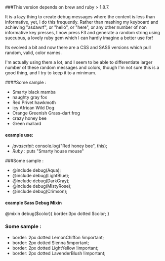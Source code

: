 ###This version depends on brew and ruby > 1.8.7.

It is a lazy thing to create debug messages where the content is less than informative, yet, I do this frequently. Rather than mashing my keyboard and achieving "asdawrf", or "hello", or "here", or any other number of non informative key presses, I now press F3 and generate a random string using succubus, a lovely ruby gem which I can hardly imagine a better use for!

Its evolved a bit and now there are a CSS and SASS versions which pull random, valid, color names.

I'm actually using them a lot, and I seem to be able to differentiate larger number of these random messages and colors, though I'm not sure this is a good thing, and I try to keep it to a minimum.

####Some sample <Debug Messages>:

 * Smarty black mamba
 * naughty gray fox
 * Red Privet hawkmoth
 * icy African Wild Dog
 * Orange Greenish Grass-dart frog
 * crazy honey bee
 * Green mallard

#### example use:

 *  *javascript*: console.log("Red honey bee", this);
 *  *Ruby* : puts "Smarty house mouse"
 
###Some sample <Sass Debug Color Mixins>:

 * @include debug(Aqua);
 * @include debug(LightBlue);
 * @include debug(DarkGray);
 * @include debug(MistyRose);
 * @include debug(Crimson);

####  example Sass Debug Mixin
@mixin debug($color){
  border:3px dotted $color;
}

### Some sample <Css Debug Color Borders>:

 * border: 2px dotted LemonChiffon !important;
 * border: 2px dotted Sienna !important;
 * border: 2px dotted LightYellow !important;
 * border: 2px dotted LavenderBlush !important;